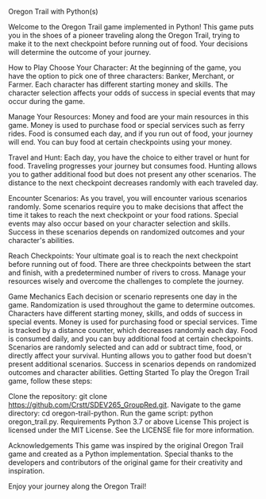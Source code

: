 Oregon Trail with Python(s)


Welcome to the Oregon Trail game implemented in Python! This game puts you in the shoes of a pioneer traveling along the Oregon Trail, trying to make it to the next checkpoint before running out of food. Your decisions will determine the outcome of your journey.

How to Play
Choose Your Character: At the beginning of the game, you have the option to pick one of three characters: Banker, Merchant, or Farmer. Each character has different starting money and skills. The character selection affects your odds of success in special events that may occur during the game.

Manage Your Resources: Money and food are your main resources in this game. Money is used to purchase food or special services such as ferry rides. Food is consumed each day, and if you run out of food, your journey will end. You can buy food at certain checkpoints using your money.

Travel and Hunt: Each day, you have the choice to either travel or hunt for food. Traveling progresses your journey but consumes food. Hunting allows you to gather additional food but does not present any other scenarios. The distance to the next checkpoint decreases randomly with each traveled day.

Encounter Scenarios: As you travel, you will encounter various scenarios randomly. Some scenarios require you to make decisions that affect the time it takes to reach the next checkpoint or your food rations. Special events may also occur based on your character selection and skills. Success in these scenarios depends on randomized outcomes and your character's abilities.

Reach Checkpoints: Your ultimate goal is to reach the next checkpoint before running out of food. There are three checkpoints between the start and finish, with a predetermined number of rivers to cross. Manage your resources wisely and overcome the challenges to complete the journey.

Game Mechanics
Each decision or scenario represents one day in the game.
Randomization is used throughout the game to determine outcomes.
Characters have different starting money, skills, and odds of success in special events.
Money is used for purchasing food or special services.
Time is tracked by a distance counter, which decreases randomly each day.
Food is consumed daily, and you can buy additional food at certain checkpoints.
Scenarios are randomly selected and can add or subtract time, food, or directly affect your survival.
Hunting allows you to gather food but doesn't present additional scenarios.
Success in scenarios depends on randomized outcomes and character abilities.
Getting Started
To play the Oregon Trail game, follow these steps:

Clone the repository: git clone https://github.com/Crstt/SDEV265_GroupRed.git.
Navigate to the game directory: cd oregon-trail-python.
Run the game script: python oregon_trail.py.
Requirements
Python 3.7 or above
License
This project is licensed under the MIT License. See the LICENSE file for more information.

Acknowledgements
This game was inspired by the original Oregon Trail game and created as a Python implementation. Special thanks to the developers and contributors of the original game for their creativity and inspiration.

Enjoy your journey along the Oregon Trail!
